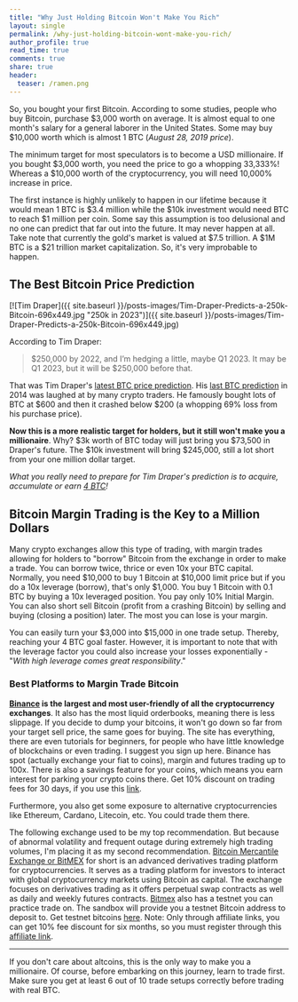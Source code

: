 ```yaml
---
title: "Why Just Holding Bitcoin Won't Make You Rich"
layout: single
permalink: /why-just-holding-bitcoin-wont-make-you-rich/
author_profile: true
read_time: true
comments: true
share: true
header:
  teaser: /ramen.png
---
```


So, you bought your first Bitcoin. According to some studies, people who buy Bitcoin, purchase $3,000 worth on average. It is almost equal to one month's
salary for a general laborer in the United States. Some may buy $10,000 worth which is almost 1 BTC (_August 28, 2019 price_).

The minimum target for most speculators is to become a USD millionaire. If you bought $3,000 worth, you need the price to go a whopping 33,333%! Whereas
a $10,000 worth of the cryptocurrency, you will need 10,000% increase in price.

The first instance is highly unlikely to happen in our lifetime because it would mean 1 BTC is $3.4 million while the $10k investment would need BTC to reach
$1 million per coin. Some say this assumption is too delusional and no one can predict that far out into the future. It may never happen at all. Take note that
currently the gold's market is valued at $7.5 trillion. A $1M BTC is a $21 trillion market capitalization. So, it's very improbable to happen.

## The Best Bitcoin Price Prediction

[![Tim Draper]({{ site.baseurl }}/posts-images/Tim-Draper-Predicts-a-250k-Bitcoin-696x449.jpg "250k in 2023")]({{ site.baseurl }}/posts-images/Tim-Draper-Predicts-a-250k-Bitcoin-696x449.jpg)

According to Tim Draper:
> $250,000 by 2022, and I’m hedging a little, maybe Q1 2023. It may be Q1 2023, but it will be $250,000 before that.

That was Tim Draper's [latest BTC price prediction](https://www.fxstreet.com/cryptocurrencies/news/tim-drapers-250-000-bitcoin-prediction-to-wait-until-q1-of-2023-201908120957). His
[last BTC prediction](https://www.coindesk.com/tim-draper-bitcoins-price-still-headed-10k) in 2014 was laughed at by many crypto traders. He famously bought lots of BTC
at $600 and then it crashed below $200 (a whopping 69% loss from his purchase price).

**Now this is a more realistic target for holders, but it still won't make you a millionaire**. Why? $3k worth of BTC today will just bring you $73,500 in
Draper's future. The $10k investment will bring $245,000, still a lot short from your one million dollar target.

_What you really need to prepare for Tim Draper's prediction is to acquire, accumulate or earn <ins>4 BTC</ins>!_

## Bitcoin Margin Trading is the Key to a Million Dollars

Many crypto exchanges allow this type of trading, with margin trades allowing for holders to "borrow" Bitcoin from the exchange in order to make a trade. 
You can borrow twice, thrice or even 10x your BTC capital. Normally, you need $10,000 to buy 1 Bitcoin at $10,000 limit price but if you do a 10x leverage
(borrow), that's only $1,000. You buy 1 Bitcoin with 0.1 BTC by buying a 10x leveraged position. You pay only 10% Initial Margin. You can also short sell 
Bitcoin (profit from a crashing Bitcoin) by selling and buying (closing a position) later. The most you can lose is your margin.

You can easily turn your $3,000 into $15,000 in one trade setup. Thereby, reaching your 4 BTC goal faster. However, it is important to note that with the 
leverage factor you could also increase your losses exponentially - "_With high leverage comes great responsibility_."

### Best Platforms to Margin Trade Bitcoin

**[Binance](https://oliodigest.com/go/binance/) is the largest and most user-friendly of all the cryptocurrency exchanges**. It also has the most liquid 
orderbooks, meaning there is less slippage. If you decide to dump your bitcoins, it won't go down so far from your target sell price, the same goes for 
buying. The site has everything, there are even tutorials for beginners, for people who have little knowledge of blockchains or even trading. I suggest you
sign up here. Binance has spot (actually exchange your fiat to coins), margin and futures trading up to 100x. There is also a savings feature for your coins, which means you earn interest for parking 
your crypto coins there. Get 10% discount on trading fees for 30 days, if you use this [link](https://oliodigest.com/go/binance/).

Furthermore, you also get some exposure to alternative cryptocurrencies like Ethereum, Cardano, Litecoin, etc. You could trade them there.

The following exchange used to be my top recommendation. But because of abnormal volatility and frequent outage during extremely high trading volumes, I'm
placing it as my second recommendation. [Bitcoin Mercantile Exchange or BitMEX](https://oliodigest.com/go/bitmex/) for short is an advanced derivatives trading platform for cryptocurrencies. It serves as a trading platform for investors 
to interact with global cryptocurrency markets using Bitcoin as capital. The exchange focuses on derivatives trading as it offers perpetual swap contracts as 
well as daily and weekly futures contracts. [Bitmex](https://oliodigest.com/go/bitmex/) also has a testnet you can practice trade on. The sandbox will provide you a testnet Bitcoin address to deposit to.
Get testnet bitcoins [here](https://coinfaucet.eu/en/btc-testnet/). Note: Only through affiliate links, you can get 10% fee discount for six months, so you
must register through this [affiliate link](https://oliodigest.com/go/bitmex/).

****

If you don't care about altcoins, this is the only way to make you a millionaire. Of course, before embarking on this journey, learn to trade first. Make sure you get at least
6 out of 10 trade setups correctly before trading with real BTC. 